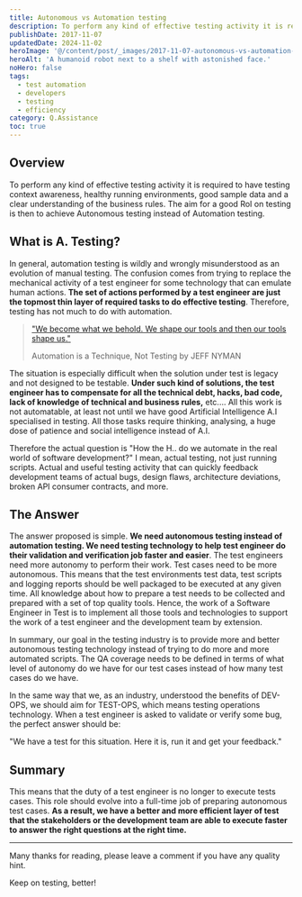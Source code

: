 ```yaml
---
title: Autonomous vs Automation testing
description: To perform any kind of effective testing activity it is required to have testing context awareness, healthy running environments, good sample data and a clear understanding of the business rules.
publishDate: 2017-11-07
updatedDate: 2024-11-02
heroImage: '@/content/post/_images/2017-11-07-autonomous-vs-automation-testing/automonous-robot.jpg'
heroAlt: 'A humanoid robot next to a shelf with astonished face.'
noHero: false
tags:
  - test automation
  - developers
  - testing
  - efficiency
category: Q.Assistance
toc: true
---
```



## Overview

To perform any kind of effective testing activity it is required to have testing context awareness, healthy running environments, good sample data and a clear understanding of the business rules. The aim for a good RoI on testing is then to achieve Autonomous testing instead of Automation testing.

## What is A. Testing?
In general, automation testing is wildly and wrongly misunderstood as an evolution of manual testing. The confusion comes from trying to replace the mechanical activity of a test engineer for some technology that can emulate human actions. **The set of actions performed by a test engineer are just the topmost thin layer of required tasks to do effective testing**. Therefore, testing has not much to do with automation.

> ["We become what we behold. We shape our tools and then our tools shape us."](http://testerstories.com/2015/12/automation-is-a-technique-not-testing/)
>
> Automation is a Technique, Not Testing by JEFF NYMAN

The situation is especially difficult when the solution under test is legacy and not designed to be testable. **Under such kind of solutions, the test engineer has to compensate for all the technical debt, hacks, bad code, lack of knowledge of technical and business rules,** etc.... All this work is not automatable, at least not until we have good Artificial Intelligence A.I specialised in testing. All those tasks require thinking, analysing, a huge dose of patience and social intelligence instead of A.I.

Therefore the actual question is "How the H.. do we automate in the real world of software development?" I mean, actual testing, not just running scripts. Actual and useful testing activity that can quickly feedback development teams of actual bugs, design flaws, architecture deviations, broken API consumer contracts, and more.

## The Answer
The answer proposed is simple. **We need autonomous testing instead of automation testing. We need testing technology to help test engineer do their validation and verification job faster and easier**. The test engineers need more autonomy to perform their work. Test cases need to be more autonomous. This means that the test environments test data, test scripts and logging reports should be well packaged to be executed at any given time. All knowledge about how to prepare a test needs to be collected and prepared with a set of top quality tools. Hence, the work of a Software Engineer in Test is to implement all those tools and technologies to support the work of a test engineer and the development team by extension.

In summary, our goal in the testing industry is to provide more and better autonomous testing technology instead of trying to do more and more automated scripts. The QA coverage needs to be defined in terms of what level of autonomy do we have for our test cases instead of how many test cases do we have.

In the same way that we, as an industry, understood the benefits of DEV-OPS, we should aim for TEST-OPS, which means testing operations technology. When a test engineer is asked to validate or verify some bug, the perfect answer should be:

"We have a test for this situation. Here it is, run it and get your feedback."

## Summary 
This means that the duty of a test engineer is no longer to execute tests cases. This role should evolve into a full-time job of preparing autonomous test cases. **As a result, we have a better and more efficient layer of test that the stakeholders or the development team are able to execute faster to answer the right questions at the right time.**

------
Many thanks for reading, please leave a comment if you have any quality hint.

Keep on testing, better!
